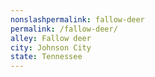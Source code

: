 ```yaml
---
﻿nonslashpermalink: fallow-deer
permalink: /fallow-deer/
alley: Fallow deer
city: Johnson City
state: Tennessee
---
```

